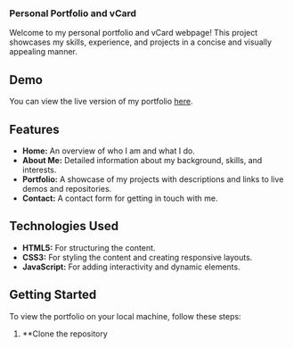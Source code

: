 ### Personal Portfolio and vCard

Welcome to my personal portfolio and vCard webpage! This project showcases my skills, experience, and projects in a concise and visually appealing manner.

## Demo

You can view the live version of my portfolio [here](https://anshu31s.github.io/personal-portfolio/).

## Features

- **Home:** An overview of who I am and what I do.
- **About Me:** Detailed information about my background, skills, and interests.
- **Portfolio:** A showcase of my projects with descriptions and links to live demos and repositories.
- **Contact:** A contact form for getting in touch with me.

## Technologies Used

- **HTML5:** For structuring the content.
- **CSS3:** For styling the content and creating responsive layouts.
- **JavaScript:** For adding interactivity and dynamic elements.

## Getting Started

To view the portfolio on your local machine, follow these steps:

1. **Clone the repository
